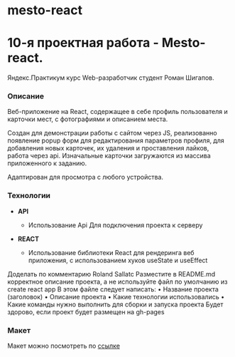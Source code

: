 # mesto-react
# 10-я проектная работа - Mesto-react.
Яндекс.Практикум курс Web-разработчик студент Роман Шигапов.


### Описание
Веб-приложение на React, содержащее в себе профиль пользователя и карточки мест, с фотографиями и описанием места.

Создан для демонстрации работы с сайтом через JS, реализованно появление popup форм для редактирования параметров профиля, для добавления новых карточек, их удаления и проставления лайков, работа через api.
Изначальные карточки загружаются из массива приложенного к заданию.

Адаптирован для просмотра с любого устройства.

### Технологии

* __API__
    * Использование Api Для подключения проекта к серверу

* __REACT__
    * Использование библиотеки React для рендеринга веб приложения, с использованием хуков useState и useEffect

Доделать по комментарию Roland Sallatc
Разместите в README.md корректное описание проекта, а не используйте файл по умолчанию из create react app
В этом файле следует написать:
•      Название проекта (заголовок)
•      Описание проекта
•      Какие технологии использовались
•      Какие команды нужно выполнить для сборки и запуска проекта
Будет здорово, если проект будет размещен на gh-pages



### Макет
Макет можно посмотреть по [ссылке](https://www.figma.com/file/bjyvbKKJN2naO0ucURl2Z0/JavaScript.-Sprint-5?node-id=0%3A1)
